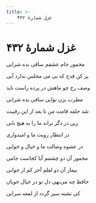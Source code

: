 ```yaml
---
title: >-
    غزل شمارهٔ ۴۳۲
---
```

# غزل شمارهٔ ۴۳۲

<div class="b" id="bn1"><div class="m1"><p>مخمور جام عشقم ساقی بده شرابی</p></div>
<div class="m2"><p>پر کن قدح که بی می مجلس ندارد آبی</p></div></div>
<div class="b" id="bn2"><div class="m1"><p>وصف رخ چو ماهش در پرده راست ناید</p></div>
<div class="m2"><p>مطرب بزن نوایی ساقی بده شرابی</p></div></div>
<div class="b" id="bn3"><div class="m1"><p>شد حلقه قامت من تا بعد از این رقیبت</p></div>
<div class="m2"><p>زین در دگر نراند ما را به هیچ بابی</p></div></div>
<div class="b" id="bn4"><div class="m1"><p>در انتظار رویت ما و امیدواری</p></div>
<div class="m2"><p>در عشوه وصالت ما و خیال و خوابی</p></div></div>
<div class="b" id="bn5"><div class="m1"><p>مخمور آن دو چشمم آیا کجاست جامی</p></div>
<div class="m2"><p>بیمار آن دو لعلم آخر کم از جوابی</p></div></div>
<div class="b" id="bn6"><div class="m1"><p>حافظ چه می‌نهی دل تو در خیال خوبان</p></div>
<div class="m2"><p>کی تشنه سیر گردد از لمعه سرابی</p></div></div>
